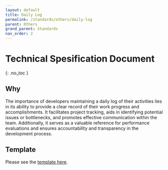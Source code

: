 ```yaml
---
layout: default
title: Daily Log
permalink: /standards/others/daily-log
parent: Others
grand_parent: Standards
nav_order: 2
---
```


# Technical Spesification Document
{: .no_toc }

## Why
The importance of developers maintaining a daily log of their activities lies in its ability to provide a clear record of their work progress and accomplishments. It facilitates project tracking, aids in identifying potential issues or bottlenecks, and promotes effective communication within the team. Additionally, it serves as a valuable reference for performance evaluations and ensures accountability and transparency in the development process.

## Template

Please see the [template here](https://aitadmin.sharepoint.com/:x:/s/all.ait/EZrrAuaocwlLtsnkkdVDEUkBpcA5kWLADKHOzwrrb1_QWA?e=hKRMJk).